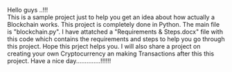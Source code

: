 Hello guys ..!!!      
This is a sample project just to help you get an idea about how actually a Blockchain works.
This project is completely done in Python.
The main file is "blockchain.py".
I have attatched a "Requirements & Steps.docx" file with this code which contains the requirements and steps to help you go through this project.
Hope this prject helps you.
I will also share a project on creating your own Cryptocurrency an making Transactions after this this project.
Have a nice day..............!!!!!!
